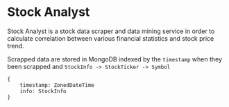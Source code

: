 # Stock Analyst

Stock Analyst is a stock data scraper and data mining service in order to calculate correlation between various financial statistics and stock price trend.

Scrapped data are stored in MongoDB indexed by the `timestamp` when they been scrapped and `StockInfo -> StockTicker -> Symbol`

```
{
    timestamp: ZonedDateTime
    info: StockInfo
} 
```